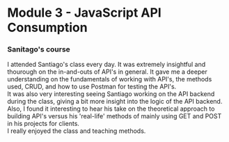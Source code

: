 # Module 3 - JavaScript API Consumption

### Sanitago's course
I attended Santiago's class every day. It was extremely insightful and thourough on the in-and-outs of API's in general. It gave me a deeper understanding on the fundamentals of working with API's, the methods used, CRUD, and how to use Postman for testing the API's.
</br>
It was also very interesting seeing Santiago working on the API backend during the class, giving a bit more insight into the logic of the API backend. Also, I found it interesting to hear his take on the theoretical approach to building API's versus his 'real-life' methods of mainly using GET and POST in his projects for clients.
</br>
I really enjoyed the class and teaching methods.
